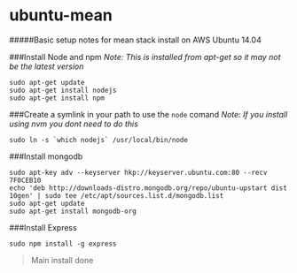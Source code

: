 ubuntu-mean
===========

#####Basic setup notes for mean stack install on AWS Ubuntu 14.04

###Install Node and npm 
*Note: This is installed from apt-get so it may not be the latest version*
```
sudo apt-get update
sudo apt-get install nodejs
sudo apt-get install npm
```
###Create a symlink in your path to use the `node` comand
*Note: If you install using nvm you dont need to do this*
```
sudo ln -s `which nodejs` /usr/local/bin/node
```

###Install mongodb
```
sudo apt-key adv --keyserver hkp://keyserver.ubuntu.com:80 --recv 7F0CEB10
echo 'deb http://downloads-distro.mongodb.org/repo/ubuntu-upstart dist 10gen' | sudo tee /etc/apt/sources.list.d/mongodb.list
sudo apt-get update
sudo apt-get install mongodb-org
```

###Install Express
```
sudo npm install -g express
```

>Main install done

